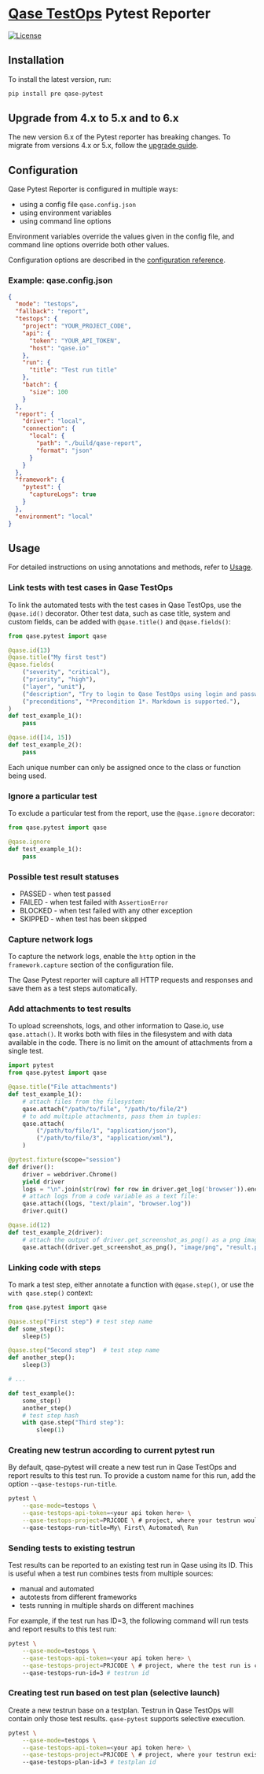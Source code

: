 # [Qase TestOps](https://qase.io) Pytest Reporter

[![License](https://lxgaming.github.io/badges/License-Apache%202.0-blue.svg)](https://www.apache.org/licenses/LICENSE-2.0)

## Installation

To install the latest version, run:

```sh
pip install pre qase-pytest
```

## Upgrade from 4.x to 5.x and to 6.x

The new version 6.x of the Pytest reporter has breaking changes.
To migrate from versions 4.x or 5.x, follow the [upgrade guide](docs/UPGRADE.md).

## Configuration

Qase Pytest Reporter is configured in multiple ways:

- using a config file `qase.config.json`
- using environment variables
- using command line options

Environment variables override the values given in the config file, 
and command line options override both other values.

Configuration options are described in the
[configuration reference](docs/CONFIGURATION.md).


### Example: qase.config.json

```json
{
  "mode": "testops",
  "fallback": "report",
  "testops": {
    "project": "YOUR_PROJECT_CODE",
    "api": {
      "token": "YOUR_API_TOKEN",
      "host": "qase.io"
    },
    "run": {
      "title": "Test run title"
    },
    "batch": {
      "size": 100
    }
  },
  "report": {
    "driver": "local",
    "connection": {
      "local": {
        "path": "./build/qase-report",
        "format": "json"
      }
    }
  },
  "framework": {
    "pytest": {
      "captureLogs": true
    }
  },
  "environment": "local"
}
```

## Usage

For detailed instructions on using annotations and methods, refer to [Usage](docs/usage.md).

### Link tests with test cases in Qase TestOps

To link the automated tests with the test cases in Qase TestOps, use the `@qase.id()` decorator.
Other test data, such as case title, system and custom fields,
can be added with `@qase.title()` and `@qase.fields()`:

```python
from qase.pytest import qase

@qase.id(13)
@qase.title("My first test")
@qase.fields(
    ("severity", "critical"),
    ("priority", "high"),
    ("layer", "unit"),
    ("description", "Try to login to Qase TestOps using login and password"),
    ("preconditions", "*Precondition 1*. Markdown is supported."),
)
def test_example_1():
    pass

@qase.id([14, 15])
def test_example_2():
    pass
```

Each unique number can only be assigned once to the class or function being used.

### Ignore a particular test

To exclude a particular test from the report, use the `@qase.ignore` decorator:

```python
from qase.pytest import qase

@qase.ignore
def test_example_1():
    pass
```

### Possible test result statuses

- PASSED - when test passed
- FAILED - when test failed with `AssertionError`
- BLOCKED - when test failed with any other exception
- SKIPPED - when test has been skipped

### Capture network logs

To capture the network logs, enable the `http` option in the `framework.capture` section
of the configuration file.

The Qase Pytest reporter will capture all HTTP requests and responses
and save them as a test steps automatically.

### Add attachments to test results

To upload screenshots, logs, and other information to Qase.io,
use `qase.attach()`.
It works both with files in the filesystem and with data available in the code.
There is no limit on the amount of attachments from a single test.

```python
import pytest
from qase.pytest import qase

@qase.title("File attachments")
def test_example_1():
    # attach files from the filesystem:
    qase.attach("/path/to/file", "/path/to/file/2")
    # to add multiple attachments, pass them in tuples:
    qase.attach(
        ("/path/to/file/1", "application/json"),
        ("/path/to/file/3", "application/xml"),
    )

@pytest.fixture(scope="session")
def driver():
    driver = webdriver.Chrome()
    yield driver
    logs = "\n".join(str(row) for row in driver.get_log('browser')).encode('utf-8')
    # attach logs from a code variable as a text file:
    qase.attach((logs, "text/plain", "browser.log"))
    driver.quit()

@qase.id(12)
def test_example_2(driver):
    # attach the output of driver.get_screenshot_as_png() as a png image
    qase.attach((driver.get_screenshot_as_png(), "image/png", "result.png"))
```

### Linking code with steps

To mark a test step, either annotate a function with `@qase.step()`,
or use the `with qase.step()` context:

```python
from qase.pytest import qase

@qase.step("First step") # test step name
def some_step():
    sleep(5)

@qase.step("Second step")  # test step name
def another_step():
    sleep(3)

# ...

def test_example():
    some_step()
    another_step()
    # test step hash
    with qase.step("Third step"):
        sleep(1)
```

### Creating new testrun according to current pytest run

By default, qase-pytest will create a new test run in Qase TestOps
and report results to this test run.
To provide a custom name for this run, add
the option `--qase-testops-run-title`.

```bash
pytest \
    --qase-mode=testops \
    --qase-testops-api-token=<your api token here> \
    --qase-testops-project=PRJCODE \ # project, where your testrun would be created
    --qase-testops-run-title=My\ First\ Automated\ Run
```

### Sending tests to existing testrun

Test results can be reported to an existing test run in Qase using its ID.
This is useful when a test run combines tests from multiple sources:

* manual and automated
* autotests from different frameworks
* tests running in multiple shards on different machines

For example, if the test run has ID=3, the following command will
run tests and report results to this test run:

```bash
pytest \
    --qase-mode=testops \
    --qase-testops-api-token=<your api token here> \
    --qase-testops-project=PRJCODE \ # project, where the test run is created
    --qase-testops-run-id=3 # testrun id
```

### Creating test run based on test plan (selective launch)

Create a new testrun base on a testplan. Testrun in Qase TestOps will contain only those
test results. `qase-pytest` supports selective execution.

```bash
pytest \
    --qase-mode=testops \
    --qase-testops-api-token=<your api token here> \
    --qase-testops-project=PRJCODE \ # project, where your testrun exists in
    --qase-testops-plan-id=3 # testplan id
```
